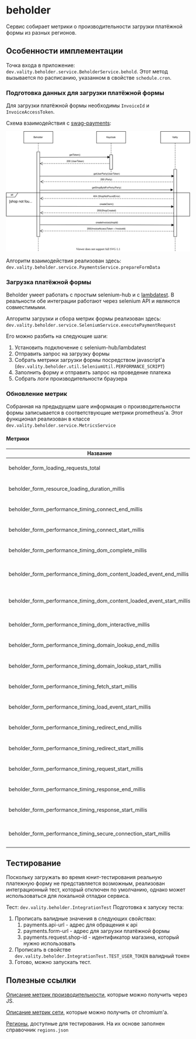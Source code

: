 # beholder

Сервис собирает метрики о производительности загрузки платёжной формы из разных регионов.

## Особенности имплементации

Точка входа в приложение: ```dev.vality.beholder.service.BeholderService.behold```. Этот метод вызывается по расписанию, указанном в свойстве ```schedule.cron```.

### Подготовка данных для загрузки платёжной формы

Для загрузки платёжной формы необходимы ```InvoiceId``` и ```InvoiceAccessToken```.

Схема взаимодействия с [swag-payments](https://github.com/valitydev/swag-payments):

![PaymentsImage](img/payments.drawio.svg)

Алгоритм взаимодействия реализован здесь: ```dev.vality.beholder.service.PaymentsService.prepareFormData```

### Загрузка платёжной формы

Beholder умеет работать c простым selenium-hub и с [lambdatest](https://www.lambdatest.com/).
В реальности обе интеграции работают через selenium API и являются совместимыми.

Алгоритм загрузки и сбора метрик формы реализован здесь: ```dev.vality.beholder.service.SeleniumService.executePaymentRequest```

Его можно разбить на следующие шаги:

1. Установить подключение с selenium-hub/lambdatest
2. Отправить запрос на загрузку формы
3. Собрать метрики загрузки формы посредством javascript'а (```dev.vality.beholder.util.SeleniumUtil.PERFORMANCE_SCRIPT```)
4. Заполнить форму и отправить запрос на проведение платежа
5. Собрать логи производительности браузера

### Обновление метрик

Собранная на предыдущем шаге информация о производительности формы записывается в соответствующие метрики prometheus'а.
Этот функционал реализован в классе ```dev.vality.beholder.service.MetricsService```

#### Метрики

| Название                                                               | Лейблы                    | Описание                                                                                                                                                                                                                                                                     |
|------------------------------------------------------------------------|---------------------------|------------------------------------------------------------------------------------------------------------------------------------------------------------------------------------------------------------------------------------------------------------------------------|
| beholder_form_loading_requests_total                                   | browser, region, result   | счетчик запросов на загрузку формы                                                                                                                                                                                                                                           |
| beholder_form_resource_loading_duration_millis                         | browser, region, resource | время, затраченное на загрузку ресурса (включая блокировки, ожидание и т.д)                                                                                                                                                                                                  |
| beholder_form_performance_timing_connect_end_millis                    | browser, region           | Свойство [connectEnd](https://developer.mozilla.org/en-US/docs/Web/API/PerformanceResourceTiming/connectEnd), полученное через [PerformanceResourceTiming](https://developer.mozilla.org/en-US/docs/Web/API/PerformanceResourceTiming)                                       |
| beholder_form_performance_timing_connect_start_millis                  | browser, region           | Свойство [connectStart](https://developer.mozilla.org/en-US/docs/Web/API/PerformanceResourceTiming/connectStart), полученное через [PerformanceResourceTiming](https://developer.mozilla.org/en-US/docs/Web/API/PerformanceResourceTiming)                                   |
| beholder_form_performance_timing_dom_complete_millis                   | browser, region           | Свойство [domComplete](https://developer.mozilla.org/en-US/docs/Web/API/PerformanceNavigationTiming/domComplete), полученное через [PerformanceNavigationTiming](https://developer.mozilla.org/en-US/docs/Web/API/PerformanceNavigationTiming)                               |
| beholder_form_performance_timing_dom_content_loaded_event_end_millis   | browser, region           | Свойство [domContentLoadedEventEnd](https://developer.mozilla.org/en-US/docs/Web/API/PerformanceNavigationTiming/domContentLoadedEventEnd), полученное через [PerformanceNavigationTiming](https://developer.mozilla.org/en-US/docs/Web/API/PerformanceNavigationTiming)     |
| beholder_form_performance_timing_dom_content_loaded_event_start_millis | browser, region           | Свойство [domContentLoadedEventStart](https://developer.mozilla.org/en-US/docs/Web/API/PerformanceNavigationTiming/domContentLoadedEventStart), полученное через [PerformanceNavigationTiming](https://developer.mozilla.org/en-US/docs/Web/API/PerformanceNavigationTiming) |
| beholder_form_performance_timing_dom_interactive_millis                | browser, region           | Свойство [domInteractive](https://developer.mozilla.org/en-US/docs/Web/API/PerformanceNavigationTiming/domInteractive), полученное через [PerformanceNavigationTiming](https://developer.mozilla.org/en-US/docs/Web/API/PerformanceNavigationTiming)                         |
| beholder_form_performance_timing_domain_lookup_end_millis              | browser, region           | Свойство [domainLookupEnd](https://developer.mozilla.org/en-US/docs/Web/API/PerformanceResourceTiming/domainLookupEnd), полученное через [PerformanceResourceTiming](https://developer.mozilla.org/en-US/docs/Web/API/PerformanceResourceTiming)                             |
| beholder_form_performance_timing_domain_lookup_start_millis            | browser, region           | Свойство [domainLookupStart](https://developer.mozilla.org/en-US/docs/Web/API/PerformanceResourceTiming/domainLookupStart), полученное через [PerformanceResourceTiming](https://developer.mozilla.org/en-US/docs/Web/API/PerformanceResourceTiming)                         |
| beholder_form_performance_timing_fetch_start_millis                    | browser, region           | Свойство [fetchStart](https://developer.mozilla.org/en-US/docs/Web/API/PerformanceResourceTiming/fetchStart), полученное через [PerformanceResourceTiming](https://developer.mozilla.org/en-US/docs/Web/API/PerformanceResourceTiming)                                       |
| beholder_form_performance_timing_load_event_start_millis               | browser, region           | Свойство [loadEventStart](https://developer.mozilla.org/en-US/docs/Web/API/PerformanceNavigationTiming/loadEventStart), полученное через [PerformanceResourceTiming](https://developer.mozilla.org/en-US/docs/Web/API/PerformanceResourceTiming)                             |
| beholder_form_performance_timing_redirect_end_millis                   | browser, region           | Свойство [redirectEnd](https://developer.mozilla.org/en-US/docs/Web/API/PerformanceResourceTiming/redirectEnd), полученное через [PerformanceResourceTiming](https://developer.mozilla.org/en-US/docs/Web/API/PerformanceResourceTiming)                                     |
| beholder_form_performance_timing_redirect_start_millis                 | browser, region           | Свойство [redirectStart](https://developer.mozilla.org/en-US/docs/Web/API/PerformanceResourceTiming/redirectStart), полученное через [PerformanceResourceTiming](https://developer.mozilla.org/en-US/docs/Web/API/PerformanceResourceTiming)                                 |
| beholder_form_performance_timing_request_start_millis                  | browser, region           | Свойство [requestStart](https://developer.mozilla.org/en-US/docs/Web/API/PerformanceResourceTiming/requestStart), полученное через [PerformanceResourceTiming](https://developer.mozilla.org/en-US/docs/Web/API/PerformanceResourceTiming)                                   |
| beholder_form_performance_timing_response_end_millis                   | browser, region           | Свойство [responseEnd](https://developer.mozilla.org/en-US/docs/Web/API/PerformanceResourceTiming/responseEnd), полученное через [PerformanceResourceTiming](https://developer.mozilla.org/en-US/docs/Web/API/PerformanceResourceTiming)                                     |
| beholder_form_performance_timing_response_start_millis                 | browser, region           | Свойство [responseStart](https://developer.mozilla.org/en-US/docs/Web/API/PerformanceResourceTiming/responseStart), полученное через [PerformanceResourceTiming](https://developer.mozilla.org/en-US/docs/Web/API/PerformanceResourceTiming)                                 |
| beholder_form_performance_timing_secure_connection_start_millis        | browser, region           | Свойство [secureConnectionStart](https://developer.mozilla.org/en-US/docs/Web/API/PerformanceResourceTiming/secureConnectionStart), полученное через [PerformanceResourceTiming](https://developer.mozilla.org/en-US/docs/Web/API/PerformanceResourceTiming)                 |


## Тестирование

Поскольку загружать во время юнит-тестирования реальную платежную форму не представляется возможным,
реализован интеграционный тест, который отключен по умолчанию, однако может использоваться для локальной отладки сервиса.

Тест: ```dev.vality.beholder.IntegrationTest```
Подготовка к запуску теста:

1. Прописать валидные значения в следующих свойствах:
   1. payments.api-url - адрес для обращения к api
   2. payments.form-url - адрес для загрузки платёжной формы
   3. payments.request.shop-id - идентификатор магазина, который нужно использовать
2. Прописать в свойстве ```dev.vality.beholder.IntegrationTest.TEST_USER_TOKEN``` валидный токен
3. Готово, можно запускать тест.

## Полезные ссылки

[Описание метрик производительности](https://developer.mozilla.org/en-US/docs/Web/Performance/Navigation_and_resource_timings), которые можно получить через JS.

[Описание метрик сети](https://chromedevtools.github.io/devtools-protocol/tot/Network/), которые можно получить от chromium'а.

[Регионы](https://www.lambdatest.com/capabilities-generator/), доступные для тестирования. На их основе заполнен справочник ```regions.json```
